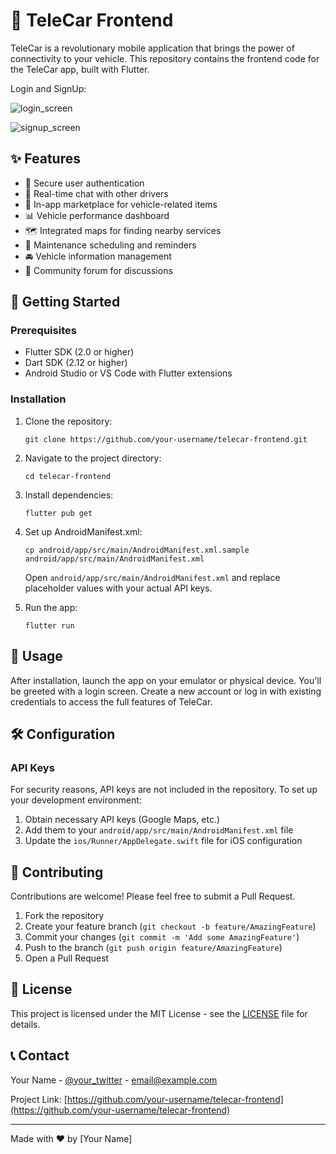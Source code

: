 # 🚗 TeleCar Frontend


TeleCar is a revolutionary mobile application that brings the power of connectivity to your vehicle. This repository contains the frontend code for the TeleCar app, built with Flutter.

Login and SignUp:

![login_screen](https://github.com/user-attachments/assets/b54524cd-d394-4dfa-a232-511c4a76852d)

![signup_screen](https://github.com/user-attachments/assets/4bdf5300-4b1c-41a0-b371-0dc051c9ca99)



## ✨ Features

- 🔐 Secure user authentication
- 💬 Real-time chat with other drivers
- 🛒 In-app marketplace for vehicle-related items
- 📊 Vehicle performance dashboard
- 🗺️ Integrated maps for finding nearby services
- 📅 Maintenance scheduling and reminders
- 🚘 Vehicle information management
- 📣 Community forum for discussions

## 🚀 Getting Started

### Prerequisites

- Flutter SDK (2.0 or higher)
- Dart SDK (2.12 or higher)
- Android Studio or VS Code with Flutter extensions

### Installation

1. Clone the repository:
   ```
   git clone https://github.com/your-username/telecar-frontend.git
   ```

2. Navigate to the project directory:
   ```
   cd telecar-frontend
   ```

3. Install dependencies:
   ```
   flutter pub get
   ```

4. Set up AndroidManifest.xml:
   ```
   cp android/app/src/main/AndroidManifest.xml.sample android/app/src/main/AndroidManifest.xml
   ```
   Open `android/app/src/main/AndroidManifest.xml` and replace placeholder values with your actual API keys.

5. Run the app:
   ```
   flutter run
   ```

## 📱 Usage

After installation, launch the app on your emulator or physical device. You'll be greeted with a login screen. Create a new account or log in with existing credentials to access the full features of TeleCar.

## 🛠️ Configuration

### API Keys

For security reasons, API keys are not included in the repository. To set up your development environment:

1. Obtain necessary API keys (Google Maps, etc.)
2. Add them to your `android/app/src/main/AndroidManifest.xml` file
3. Update the `ios/Runner/AppDelegate.swift` file for iOS configuration

## 🤝 Contributing

Contributions are welcome! Please feel free to submit a Pull Request.

1. Fork the repository
2. Create your feature branch (`git checkout -b feature/AmazingFeature`)
3. Commit your changes (`git commit -m 'Add some AmazingFeature'`)
4. Push to the branch (`git push origin feature/AmazingFeature`)
5. Open a Pull Request

## 📄 License

This project is licensed under the MIT License - see the [LICENSE](LICENSE) file for details.

## 📞 Contact

Your Name - [@your_twitter](https://twitter.com/your_twitter) - email@example.com

Project Link: [https://github.com/your-username/telecar-frontend](https://github.com/your-username/telecar-frontend)

---

Made with ❤️ by [Your Name]

